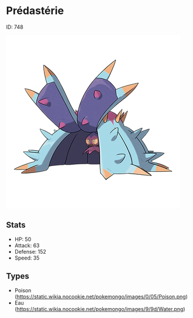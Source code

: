 # Prédastérie


ID: 748

![](https://raw.githubusercontent.com/PokeAPI/sprites/master/sprites/pokemon/other/official-artwork/748.png "Prédastérie")

## Stats


 - HP: 50
 - Attack: 63
 - Defense: 152
 - Speed: 35

## Types


 - Poison (https://static.wikia.nocookie.net/pokemongo/images/0/05/Poison.png)
 - Eau (https://static.wikia.nocookie.net/pokemongo/images/9/9d/Water.png)
